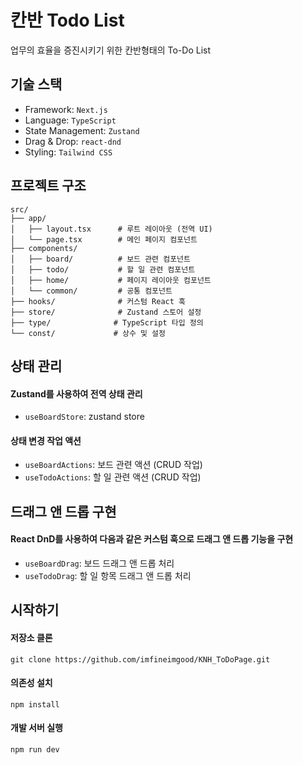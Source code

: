 # 칸반 Todo List
업무의 효율을 증진시키기 위한 칸반형태의 To-Do List

## 기술 스택

- Framework: `Next.js`
- Language: `TypeScript`
- State Management: `Zustand`
- Drag & Drop: `react-dnd`
- Styling: `Tailwind CSS`


## 프로젝트 구조

```
src/
├── app/
│   ├── layout.tsx      # 루트 레이아웃 (전역 UI)
│   └── page.tsx        # 메인 페이지 컴포넌트
├── components/
│   ├── board/          # 보드 관련 컴포넌트
│   ├── todo/           # 할 일 관련 컴포넌트
│   ├── home/           # 페이지 레이아웃 컴포넌트
│   └── common/         # 공통 컴포넌트
├── hooks/              # 커스텀 React 훅
├── store/              # Zustand 스토어 설정
├── type/              # TypeScript 타입 정의
└── const/             # 상수 및 설정
```

## 상태 관리
####  Zustand를 사용하여 전역 상태 관리

- `useBoardStore`: zustand store

#### 상태 변경 작업 액션
- `useBoardActions`: 보드 관련 액션 (CRUD 작업)
- `useTodoActions`: 할 일 관련 액션 (CRUD 작업)

## 드래그 앤 드롭 구현
#### React DnD를 사용하여 다음과 같은 커스텀 훅으로 드래그 앤 드롭 기능을 구현

- `useBoardDrag`: 보드 드래그 앤 드롭 처리
- `useTodoDrag`: 할 일 항목 드래그 앤 드롭 처리

## 시작하기

#### 저장소 클론
```
git clone https://github.com/imfineimgood/KNH_ToDoPage.git
```

#### 의존성 설치
```
npm install
```  
#### 개발 서버 실행
```
npm run dev
```
